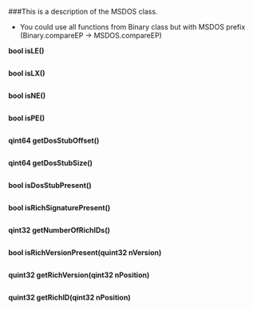 ###This is a description of the MSDOS class.

* You could use all functions from Binary class but with MSDOS prefix (Binary.compareEP -> MSDOS.compareEP)

**bool isLE()**

```
```
**bool isLX()**

```
```
**bool isNE()**

```
```
**bool isPE()**

```
```
**qint64 getDosStubOffset()**

```
```
**qint64 getDosStubSize()**

```
```
**bool isDosStubPresent()**

```
```
**bool isRichSignaturePresent()**

```
```
**qint32 getNumberOfRichIDs()**

```
```
**bool isRichVersionPresent(quint32 nVersion)**

```
```
**quint32 getRichVersion(qint32 nPosition)**

```
```
**quint32 getRichID(qint32 nPosition)**

```
```
